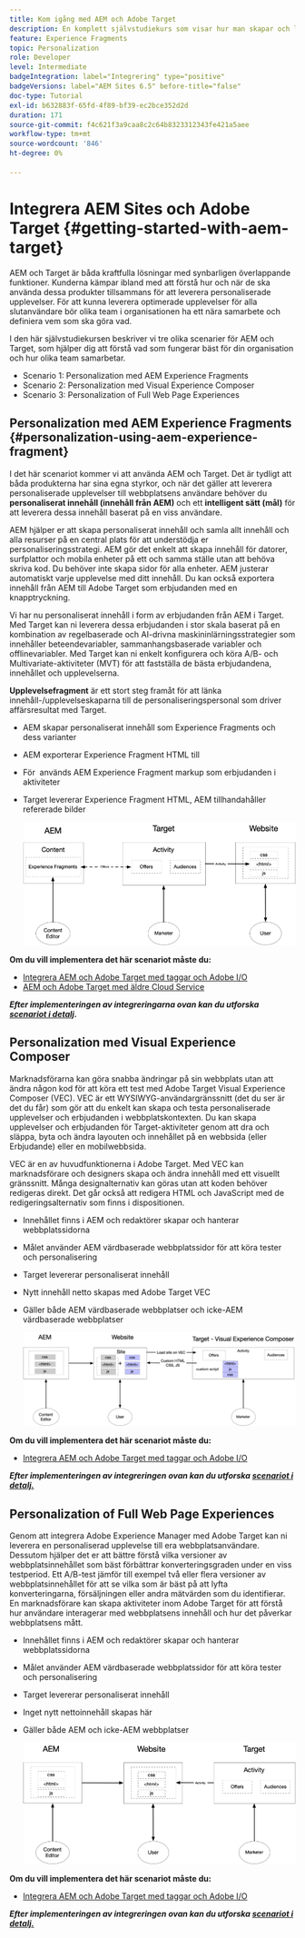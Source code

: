 ```yaml
---
title: Kom igång med AEM och Adobe Target
description: En komplett självstudiekurs som visar hur man skapar och levererar personaliserade upplevelser med Adobe Experience Manager och Adobe Target. I den här självstudiekursen får du även lära dig mer om olika personer som deltar i den sista processen och hur de samarbetar med varandra
feature: Experience Fragments
topic: Personalization
role: Developer
level: Intermediate
badgeIntegration: label="Integrering" type="positive"
badgeVersions: label="AEM Sites 6.5" before-title="false"
doc-type: Tutorial
exl-id: b632883f-65fd-4f89-bf39-ec2bce352d2d
duration: 171
source-git-commit: f4c621f3a9caa8c2c64b8323312343fe421a5aee
workflow-type: tm+mt
source-wordcount: '846'
ht-degree: 0%

---
```


# Integrera AEM Sites och Adobe Target {#getting-started-with-aem-target}

AEM och Target är båda kraftfulla lösningar med synbarligen överlappande funktioner. Kunderna kämpar ibland med att förstå hur och när de ska använda dessa produkter tillsammans för att leverera personaliserade upplevelser. För att kunna leverera optimerade upplevelser för alla slutanvändare bör olika team i organisationen ha ett nära samarbete och definiera vem som ska göra vad.

I den här självstudiekursen beskriver vi tre olika scenarier för AEM och Target, som hjälper dig att förstå vad som fungerar bäst för din organisation och hur olika team samarbetar.

* Scenario 1: Personalization med AEM Experience Fragments
* Scenario 2: Personalization med Visual Experience Composer
* Scenario 3: Personalization of Full Web Page Experiences

## Personalization med AEM Experience Fragments {#personalization-using-aem-experience-fragment}

I det här scenariot kommer vi att använda AEM och Target. Det är tydligt att båda produkterna har sina egna styrkor, och när det gäller att leverera personaliserade upplevelser till webbplatsens användare behöver du **personaliserat innehåll (innehåll från AEM)** och ett **intelligent sätt (mål)** för att leverera dessa innehåll baserat på en viss användare.

AEM hjälper er att skapa personaliserat innehåll och samla allt innehåll och alla resurser på en central plats för att understödja er personaliseringsstrategi. AEM gör det enkelt att skapa innehåll för datorer, surfplattor och mobila enheter på ett och samma ställe utan att behöva skriva kod. Du behöver inte skapa sidor för alla enheter. AEM justerar automatiskt varje upplevelse med ditt innehåll. Du kan också exportera innehåll från AEM till Adobe Target som erbjudanden med en knapptryckning.

Vi har nu personaliserat innehåll i form av erbjudanden från AEM i Target. Med Target kan ni leverera dessa erbjudanden i stor skala baserat på en kombination av regelbaserade och AI-drivna maskininlärningsstrategier som innehåller beteendevariabler, sammanhangsbaserade variabler och offlinevariabler.  Med Target kan ni enkelt konfigurera och köra A/B- och Multivariate-aktiviteter (MVT) för att fastställa de bästa erbjudandena, innehållet och upplevelserna.

**Upplevelsefragment** är ett stort steg framåt för att länka innehåll-/upplevelseskaparna till de personaliseringspersonal som driver affärsresultat med Target.

* AEM skapar personaliserat innehåll som Experience Fragments och dess varianter
* AEM exporterar Experience Fragment HTML till &#x200B;
* För &#x200B; används AEM Experience Fragment markup som erbjudanden i aktiviteter
* Target levererar Experience Fragment HTML, AEM tillhandahåller refererade bilder

  ![Personalization med Experience Fragments-diagram](assets/personalization-use-case-1/use-case-1-diagram.png)

**Om du vill implementera det här scenariot måste du:**

* [Integrera AEM och Adobe Target med taggar och Adobe I/O](./implementation.md#integrating-aem-target-options)
* [AEM och Adobe Target med äldre Cloud Service](./implementation.md#integrating-aem-target-options)

***Efter implementeringen av integreringarna ovan kan du utforska [scenariot i detalj](./personalization-use-case-1.md).***

## Personalization med Visual Experience Composer

Marknadsförarna kan göra snabba ändringar på sin webbplats utan att ändra någon kod för att köra ett test med Adobe Target Visual Experience Composer (VEC). VEC är ett WYSIWYG-användargränssnitt (det du ser är det du får) som gör att du enkelt kan skapa och testa personaliserade upplevelser och erbjudanden i webbplatskontexten. Du kan skapa upplevelser och erbjudanden för Target-aktiviteter genom att dra och släppa, byta och ändra layouten och innehållet på en webbsida (eller Erbjudande) eller en mobilwebbsida.

VEC är en av huvudfunktionerna i Adobe Target. Med VEC kan marknadsförare och designers skapa och ändra innehåll med ett visuellt gränssnitt. Många designalternativ kan göras utan att koden behöver redigeras direkt. Det går också att redigera HTML och JavaScript med de redigeringsalternativ som finns i dispositionen.

* Innehållet finns i AEM och redaktörer skapar och hanterar webbplatssidorna
* Målet använder AEM värdbaserade webbplatssidor för att köra tester och personalisering
* Target levererar personaliserat innehåll
* Nytt innehåll netto skapas med Adobe Target VEC
* Gäller både AEM värdbaserade webbplatser och icke-AEM värdbaserade webbplatser

  ![Personalization med Visual Experience Composer-diagram](assets/personalization-use-case-3/use-case-diagram-3.png)

**Om du vill implementera det här scenariot måste du:**

* [Integrera AEM och Adobe Target med taggar och Adobe I/O](./implementation.md#integrating-aem-target-options)

***Efter implementeringen av integreringen ovan kan du utforska [scenariot i detalj.](./personalization-use-case-3.md)***

## Personalization of Full Web Page Experiences

Genom att integrera Adobe Experience Manager med Adobe Target kan ni leverera en personaliserad upplevelse till era webbplatsanvändare. Dessutom hjälper det er att bättre förstå vilka versioner av webbplatsinnehållet som bäst förbättrar konverteringsgraden under en viss testperiod. Ett A/B-test jämför till exempel två eller flera versioner av webbplatsinnehållet för att se vilka som är bäst på att lyfta konverteringarna, försäljningen eller andra mätvärden som du identifierar. En marknadsförare kan skapa aktiviteter inom Adobe Target för att förstå hur användare interagerar med webbplatsens innehåll och hur det påverkar webbplatsens mått.

* Innehållet finns i AEM och redaktörer skapar och hanterar webbplatssidorna
* Målet använder AEM värdbaserade webbplatssidor för att köra tester och personalisering
* Target levererar personaliserat innehåll
* Inget nytt nettoinnehåll skapas här
* Gäller både AEM och icke-AEM webbplatser

  ![diagram](assets/personalization-use-case-2/use-case-2-diagram.png)

**Om du vill implementera det här scenariot måste du:**

* [Integrera AEM och Adobe Target med taggar och Adobe I/O](./implementation.md#integrating-aem-target-options)

***Efter implementeringen av integreringen ovan kan du utforska [scenariot i detalj.](./personalization-use-case-2.md)***
